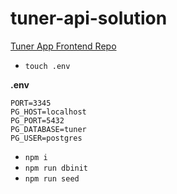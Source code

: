 # tuner-api-solution

[Tuner App Frontend Repo](https://github.com/mquispe96/tuner-app-frontend-mq)

- `touch .env`

**.env**


```
PORT=3345
PG_HOST=localhost
PG_PORT=5432
PG_DATABASE=tuner
PG_USER=postgres
```


- `npm i`
- `npm run dbinit`
- `npm run seed`
